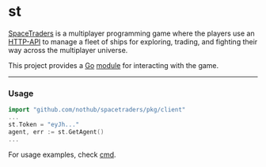 # st

[SpaceTraders](https://spacetraders.io/) is a multiplayer programming game
where the players use an
[HTTP-API](https://spacetraders.stoplight.io/docs/spacetraders) to manage a
fleet of ships for exploring, trading, and fighting their way across the
multiplayer universe.

This project provides a [Go](https://go.dev/) [module](https://go.dev/ref/mod) for interacting with the game.

---

### Usage

```go
import "github.com/nothub/spacetraders/pkg/client"
...
st.Token = "eyJh..."
agent, err := st.GetAgent()
...
```

For usage examples, check [cmd](./cmd).
